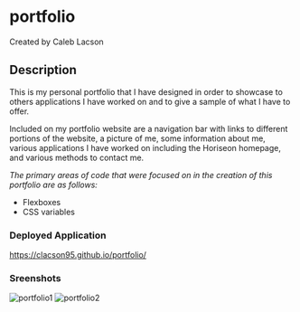 # portfolio
Created by Caleb Lacson

## Description  
This is my personal portfolio that I have designed in order to showcase to
others applications I have worked on and to give a sample of what I have to 
offer. 

Included on my portfolio website are a navigation bar with links to different portions of the website, a picture of me, some information about me, various applications I have worked on including the Horiseon homepage, and various methods to contact me.

_The primary areas of code that were focused on in the creation 
of this portfolio are as follows:_
* Flexboxes
* CSS variables

### Deployed Application
https://clacson95.github.io/portfolio/ 

### Sreenshots

![portfolio1](https://user-images.githubusercontent.com/108302822/179687024-f0a6b3c1-ed18-40eb-8fd8-c1dade46b1b1.png)
![portfolio2](https://user-images.githubusercontent.com/108302822/179687051-b93606b7-a834-4840-aef4-771bdd601fc7.png)
